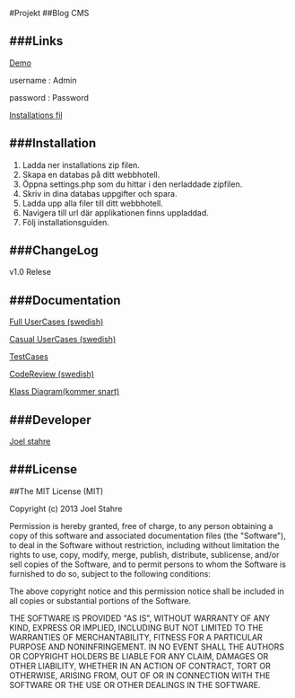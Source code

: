 #Projekt
##Blog CMS

###Links
-----
[Demo](http://joelstahre.com/blogdemo/)

username : Admin

password : Password

[Installations fil](http://joelstahre.com/files/blog.zip)

###Installation
-----
1. Ladda ner installations zip filen.
2. Skapa en databas på ditt webbhotell.
3. Öppna settings.php som du hittar i den nerladdade zipfilen.
4. Skriv in dina databas uppgifter och spara.
5. Ladda upp alla filer till ditt webbhotell.
6. Navigera till url där applikationen finns uppladdad.
7. Följ installationsguiden.

###ChangeLog
-----
v1.0 Relese

###Documentation
-----
[Full UserCases (swedish)](https://docs.google.com/document/d/1FbqroNvJtd0CzZdl2xRGj7OLSwenh_5t0WL2TRLeswE/edit)

[Casual UserCases (swedish)](https://docs.google.com/document/d/1oPfU7-jkXcYdS3H7sH-9dvgCoetIsRFWlRqQXsvjWPw/edit)

[TestCases](TestCases.md)

[CodeReview (swedish)](https://docs.google.com/document/d/14YRXMOcPWVecALQGhVFVQsUmlazPWSDdTZG8n8MWx9E/edit?usp=sharing)

[Klass Diagram(kommer snart)](http://joelstahre.com/files/classdiagram.png)

###Developer
-----
[Joel stahre](https://www.joelstahre.com)

###License
-----
##The MIT License (MIT)

Copyright (c) 2013 Joel Stahre

Permission is hereby granted, free of charge, to any person obtaining a copy
of this software and associated documentation files (the "Software"), to deal
in the Software without restriction, including without limitation the rights
to use, copy, modify, merge, publish, distribute, sublicense, and/or sell
copies of the Software, and to permit persons to whom the Software is
furnished to do so, subject to the following conditions:

The above copyright notice and this permission notice shall be included in all
copies or substantial portions of the Software.

THE SOFTWARE IS PROVIDED "AS IS", WITHOUT WARRANTY OF ANY KIND, EXPRESS OR
IMPLIED, INCLUDING BUT NOT LIMITED TO THE WARRANTIES OF MERCHANTABILITY,
FITNESS FOR A PARTICULAR PURPOSE AND NONINFRINGEMENT. IN NO EVENT SHALL THE
AUTHORS OR COPYRIGHT HOLDERS BE LIABLE FOR ANY CLAIM, DAMAGES OR OTHER
LIABILITY, WHETHER IN AN ACTION OF CONTRACT, TORT OR OTHERWISE, ARISING FROM,
OUT OF OR IN CONNECTION WITH THE SOFTWARE OR THE USE OR OTHER DEALINGS IN THE
SOFTWARE.
